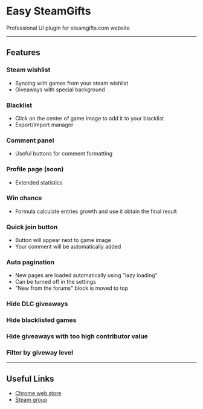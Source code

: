 # Easy SteamGifts

Professional UI plugin for steamgifts.com website

---

## Features

### Steam wishlist 
* Syncing with games from your steam wishlist 
* Giveaways with special background 

### Blacklist 
* Click on the center of game image to add it to your blacklist 
* Export/Import manager 

### Comment panel 
* Useful buttons for comment formatting 

### Profile page (soon) 
* Extended statistics 

### Win chance 
* Formula calculate entries growth and use it obtain the final result 

### Quick join button 
* Button will appear next to game image 
* Your comment will be automatically added 

### Auto pagination 
* New pages are loaded automatically using "lazy loading" 
* Can be turned off in the settings 
* "New from the forums" block is moved to top 

### Hide DLC giveaways 
### Hide blacklisted games 
### Hide giveaways with too high contributor value 
### Filter by giveway level 

---

## Useful Links

* [Chrome web store](https://chrome.google.com/webstore/detail/easy-steamgifts/cklbilaeedbblhpkhjfcnmaocjdodcnm)
* [Steam group](http://steamcommunity.com/groups/easysg)
